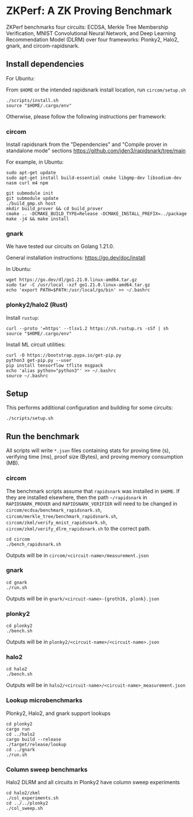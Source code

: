 # ZKPerf: A ZK Proving Benchmark

ZKPerf benchmarks four circuits: ECDSA, Merkle Tree Membership Verification,
MNIST Convolutional Neural Network, and Deep Learning Recommendation Model
(DLRM) over four frameworks: Plonky2, Halo2, gnark, and circom-rapidsnark.

## Install dependencies

For Ubuntu:

From `$HOME` or the intended rapidsnark install location, run `circom/setup.sh`

```
./scripts/install.sh
source "$HOME/.cargo/env"
```

Otherwise, please follow the following instructions per framework:

### circom

Install rapidsnark from the "Dependencies" and "Compile prover in standalone
mode" sections https://github.com/iden3/rapidsnark/tree/main

For example, in Ubuntu:

```
sudo apt-get update
sudo apt-get install build-essential cmake libgmp-dev libsodium-dev nasm curl m4 npm

git submodule init
git submodule update
./build_gmp.sh host
mkdir build_prover && cd build_prover
cmake .. -DCMAKE_BUILD_TYPE=Release -DCMAKE_INSTALL_PREFIX=../package
make -j4 && make install
```

### gnark

We have tested our circuits on Golang 1.21.0.

General installation instructions: https://go.dev/doc/install

In Ubuntu:

```
wget https://go.dev/dl/go1.21.0.linux-amd64.tar.gz
sudo tar -C /usr/local -xzf go1.21.0.linux-amd64.tar.gz
echo 'export PATH=$PATH:/usr/local/go/bin' >> ~/.bashrc
```

### plonky2/halo2 (Rust)

Install `rustup`:

```
curl --proto '=https' --tlsv1.2 https://sh.rustup.rs -sSf | sh
source "$HOME/.cargo/env"
```

Install ML circuit utilities:

```
curl -O https://bootstrap.pypa.io/get-pip.py
python3 get-pip.py --user
pip install tensorflow tflite msgpack
echo 'alias python="python3"' >> ~/.bashrc
source ~/.bashrc
```

## Setup

This performs additional configuration and building for some circuits:

```
./scripts/setup.sh
```

## Run the benchmark

All scripts will write `*.json` files containing stats for proving time (s),
verifying time (ms), proof size (Bytes), and proving memory consumption (MB).

### circom

The benchmark scripts assume that `rapidsnark` was installed in `$HOME`. If they
are installed elsewhere, then the path `~/rapidsnark` in `RAPIDSNARK_PROVER` and
`RAPIDSNARK_VERIFIER` will need to be changed in
`circom/ecdsa/benchmark_rapidsnark.sh`,
`circom/merkle_tree/benchmark_rapidsnark.sh`,
`circom/zkml/verify_mnist_rapidsnark.sh`,
`circom/zkml/verify_dlrm_rapidsnark.sh` to the correct path.

```
cd circom
./bench_rapidsnark.sh
```

Outputs will be in `circom/<circuit-name>/measurement.json`

### gnark

```
cd gnark
./run.sh
```

Outputs will be in `gnark/<circuit-name>-{groth16, plonk}.json`

### plonky2

```
cd plonky2
./bench.sh
```

Outputs will be in `plonky2/<circuit-name>/<circuit-name>.json`

### halo2

```
cd halo2
./bench.sh
```

Outputs will be in `halo2/<circuit-name>/<circuit-name>_measurement.json`

### Lookup microbenchmarks

Plonky2, Halo2, and gnark support lookups

```
cd plonky2
cargo run
cd ../halo2
cargo build --release
./target/release/lookup
cd ../gnark
./run.sh
```

### Column sweep benchmarks

Halo2 DLRM and all circuits in Plonky2 have column sweep experiments

```
cd halo2/zkml
./col_experiments.sh
cd ../../plonky2
./col_sweep.sh
```
